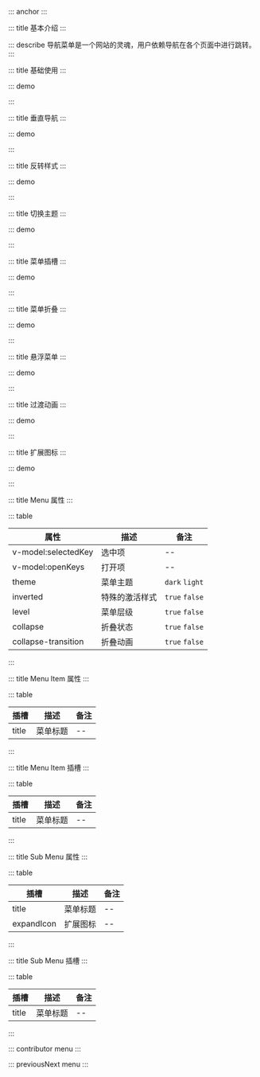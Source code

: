 ::: anchor
:::

::: title 基本介绍
:::

::: describe 导航菜单是一个网站的灵魂，用户依赖导航在各个页面中进行跳转。
:::

::: title 基础使用
:::

::: demo

<template>
  <lay-menu v-model:selected-key="selectedKey" v-model:open-keys="openKeys1">
    <lay-menu-item id="1">首页</lay-menu-item>
    <lay-menu-item id="2">首页</lay-menu-item>
    <lay-menu-item id="3">首页</lay-menu-item> 
    <lay-sub-menu id="7">
        <template #title>
          首页
        </template>
        <lay-menu-item id="8">首页</lay-menu-item> 
        <lay-menu-item id="9">首页</lay-menu-item>
        <lay-sub-menu title="菜单" id="10">
            <template #title>
              首页
            </template>
            <lay-menu-item id="11">首页</lay-menu-item> 
            <lay-menu-item id="12">首页</lay-menu-item>
            <lay-menu-item id="13">首页</lay-menu-item>
        </lay-sub-menu>
    </lay-sub-menu> 
  </lay-menu>
</template>

<script>
import { ref } from 'vue'

export default {
  setup() {

    const selectedKey = ref("5")
    const openKeys1 = ref(["7"])   
    return {
      selectedKey,
      openKeys1
    }
  }
}
</script>

:::

::: title 垂直导航
:::

::: demo

<template>
  <lay-menu :selected-key="selectedKey" @change-selected-Key="changeSelectedKey" @change-open-keys="changeOpenKeys" v-model:openKeys="openKeys2" :tree="true">
    <lay-menu-item id="1">首页</lay-menu-item>
    <lay-menu-item id="2">首页</lay-menu-item>
    <lay-menu-item id="3">首页</lay-menu-item> 
    <lay-sub-menu id="7">
        <template #title>
          首页
        </template>
        <lay-menu-item id="8">首页</lay-menu-item> 
        <lay-menu-item id="9">首页</lay-menu-item>
        <lay-sub-menu title="菜单" id="10">
            <template #title>
              首页
            </template>
            <lay-menu-item id="11">首页</lay-menu-item> 
            <lay-menu-item id="12">首页</lay-menu-item>
            <lay-menu-item id="13">首页</lay-menu-item>
        </lay-sub-menu>
    </lay-sub-menu> 
  </lay-menu>
</template>

<script>
import { ref } from 'vue'

export default {
  setup() {

    const openKeys2 = ref(["7"])
    const selectedKey = ref("5")
    const changeSelectedKey = (val) => {
      selectedKey.value = val;
    }

    const changeOpenKeys = (val) => {
      openKeys2.value = val;
    }

    return {
      openKeys2,
      selectedKey,
      changeOpenKeys,
      changeSelectedKey
    }
  }
}
</script>

:::

::: title 反转样式
:::

::: demo

<template>
  <lay-menu :level="isLevel" v-model:selected-key="selectedKey" inverted="true" v-model:open-keys="openKeys3" :tree="true">
    <lay-menu-item id="1">首页</lay-menu-item>
    <lay-menu-item id="2">首页</lay-menu-item>
    <lay-menu-item id="3">首页</lay-menu-item> 
    <lay-sub-menu id="7">
        <template #title>
          首页
        </template>
        <lay-menu-item id="8">首页</lay-menu-item> 
        <lay-menu-item id="9">首页</lay-menu-item>
        <lay-sub-menu id="10">
            <template #title>
              首页
            </template>
            <lay-menu-item id="11">首页</lay-menu-item> 
            <lay-menu-item id="12">首页</lay-menu-item>
            <lay-menu-item id="13">首页</lay-menu-item>
        </lay-sub-menu>
    </lay-sub-menu> 
  </lay-menu>
</template>

<script>
import { ref } from 'vue'

export default {
  setup() {

    const isLevel = ref(false);
    const openKeys3 = ref(["7"]);
    const selectedKey = ref("5");

    return {
      isLevel,
      openKeys3,
      selectedKey
    }
  }
}
</script>

:::

::: title 切换主题
:::

::: demo

<template>
  <lay-menu v-model:selected-key="selectedKey" theme="light" v-model:openKeys="openKeys4" :tree="true">
    <lay-menu-item id="1">
      <template #title>
        菜单
      </template>
    </lay-menu-item>
    <lay-menu-item id="2">
      <template #title>
        菜单
      </template>
    </lay-menu-item>
    <lay-menu-item id="3">
      <template #title>
        菜单
      </template>
    </lay-menu-item> 
    <lay-sub-menu id="7">
        <template #title>
          目录
        </template>
        <lay-menu-item id="8">
          菜单
        </lay-menu-item> 
        <lay-menu-item id="9">
          菜单
        </lay-menu-item>
        <lay-sub-menu title="菜单" id="10">
            <template #title>
              目录
            </template>
            <lay-menu-item id="11">
              菜单
            </lay-menu-item> 
            <lay-menu-item id="12">
              菜单
            </lay-menu-item>
            <lay-menu-item id="13">
              菜单
            </lay-menu-item>
        </lay-sub-menu>
    </lay-sub-menu> 
  </lay-menu>
</template>

<script>
import { ref } from 'vue'

export default {
  setup() {

    const openKeys4 = ref(["7"])
    const selectedKey = ref("5")

    return {
      openKeys4,
      selectedKey
    }
  }
}
</script>

:::

::: title 菜单插槽
:::

::: demo

<template>
  <lay-menu v-model:selected-key="selectedKey" v-model:open-keys="openKeys5" v-model:tree="isTree">
    <lay-menu-item id="1">
      <router-link to="">
        <lay-icon type="layui-icon-home"></lay-icon> 
        首页
      </router-link>
    </lay-menu-item>
    <lay-sub-menu id="7">
        <template v-slot:title> 
          <router-link to="">
            <lay-icon type="layui-icon-home"></lay-icon> 
            目录
          </router-link>
        </template>
        <lay-menu-item id="8">
            <router-link to="">
              <lay-icon type="layui-icon-home"></lay-icon> 
              菜单
            </router-link>
        </lay-menu-item> 
        <lay-menu-item id="9">
            <router-link to="">
              <lay-icon type="layui-icon-home"></lay-icon> 
              菜单
            </router-link>
        </lay-menu-item>
    </lay-sub-menu> 
  </lay-menu>
</template>

<script>
import { ref } from 'vue'

export default {
  setup() {

    const isTree = ref(true)
    const selectedKey = ref("5")
    const openKeys5 = ref(["7"])

    return {
      isTree,
      openKeys5,
      selectedKey
    }
  }
}
</script>

:::

::: title 菜单折叠
:::

::: demo

<template>
  <lay-switch v-model="collapse"></lay-switch>
  <br/>
  <br/>
  <lay-menu v-model:selected-key="selectedKey" v-model:tree="isTree" v-model:open-keys="openKeys6" :collapse="collapse">
    <lay-menu-item id="1">
        <template #icon>
          <lay-icon type="layui-icon-home"></lay-icon> 
        </template>
        <template #title>
          首页
        </template>
    </lay-menu-item>
    <lay-menu-item id="2">
        <template #icon>
          <lay-icon type="layui-icon-home"></lay-icon> 
        </template>
        <template #title>
          首页
        </template>
    </lay-menu-item>
    <lay-menu-item id="3">
        <template #icon>
          <lay-icon type="layui-icon-home"></lay-icon> 
        </template>
        <template #title>
          首页
        </template>
    </lay-menu-item> 
    <lay-sub-menu title="目录" id="7">
        <template #icon>
          <lay-icon type="layui-icon-home"></lay-icon> 
        </template>
        <template #title>
          首页
        </template>
        <lay-menu-item id="8">
                  <template #icon>
          <lay-icon type="layui-icon-home"></lay-icon> 
        </template>
        <template #title>
          首页
        </template>
        </lay-menu-item> 
        <lay-menu-item id="9">
        <template #icon>
          <lay-icon type="layui-icon-home"></lay-icon> 
        </template>
        <template #title>
          首页
        </template>
        </lay-menu-item>
        <lay-sub-menu id="10">
            <template #icon>
              <lay-icon type="layui-icon-home"></lay-icon> 
            </template>
            <template #title>
              首页
            </template>
            <lay-menu-item id="11">
                      <template #icon>
          <lay-icon type="layui-icon-home"></lay-icon> 
        </template>
        <template #title>
          首页
        </template>
            </lay-menu-item> 
            <lay-menu-item id="12">
                      <template #icon>
          <lay-icon type="layui-icon-home"></lay-icon> 
        </template>
        <template #title>
          首页
        </template>
            </lay-menu-item>
            <lay-sub-menu id="13">
              <template #icon>
                <lay-icon type="layui-icon-home"></lay-icon> 
              </template>
              <template #title>
              首页
              </template>
              <lay-menu-item id="14">
                        <template #icon>
          <lay-icon type="layui-icon-home"></lay-icon> 
        </template>
        <template #title>
          首页
        </template>
              </lay-menu-item> 
              <lay-menu-item id="15">
                        <template #icon>
          <lay-icon type="layui-icon-home"></lay-icon> 
        </template>
        <template #title>
          首页
        </template>
              </lay-menu-item>
              <lay-menu-item id="16">
                        <template #icon>
          <lay-icon type="layui-icon-home"></lay-icon> 
        </template>
        <template #title>
          首页
        </template>
              </lay-menu-item>
          </lay-sub-menu>
        </lay-sub-menu>
    </lay-sub-menu> 
  </lay-menu>
</template>

<script>
import { ref } from 'vue'

export default {
  setup() {

    const selectedKey = ref("5")
    const openKeys6 = ref(["7"])
    const collapse = ref(true)   
    const isTree = ref(true)
    return {
      selectedKey,
      openKeys6,
      colapse,
      isTree
    }
  }
}
</script>

:::

::: title 悬浮菜单
:::

::: demo

<template>
  <lay-switch v-model="collapse20"></lay-switch>&nbsp;&nbsp;
  <lay-switch v-model="active20">
    <template #onswitch-icon>亮</template>
    <template #unswitch-icon>黑</template>
  </lay-switch>
  <br/>
  <br/>
  <lay-menu v-model:selected-key="selectedKey20" :theme="active20 ? 'dark' : 'light'" v-model:tree="isTree20" v-model:open-keys="openKeys20" :collapse="collapse20">
    <lay-menu-item id="1">
        <template #icon>
          <lay-icon type="layui-icon-home"></lay-icon> 
        </template>
        <template #title>
          首页
        </template>
    </lay-menu-item>
    <lay-menu-item id="2">
        <template #icon>
          <lay-icon type="layui-icon-home"></lay-icon> 
        </template>
        <template #title>
          首页
        </template>
    </lay-menu-item>
    <lay-sub-menu id="3">
      <template #icon><lay-icon type="layui-icon-home"></lay-icon></template>
      <template #title>  
        首页 
      </template>
      <lay-menu-item id="4">
        <template #title>首页</template>
      </lay-menu-item> 
      <lay-menu-item id="5">
        <template #title>菜单一</template>
      </lay-menu-item>
      <lay-sub-menu id="6">
        <template #title>首页</template>
        <lay-menu-item id="7">
          <template #title>首页</template>
        </lay-menu-item> 
        <lay-menu-item id="8">
          <template #title>首页</template>
        </lay-menu-item>
        <lay-sub-menu id="9">
          <template #title>首页</template>
          <lay-menu-item id="10">
            <template #title>首页</template>
          </lay-menu-item> 
          <lay-menu-item id="11">
            <template #title>首页</template>
          </lay-menu-item>
          <lay-menu-item id="12">
            <template #title>首页</template>
          </lay-menu-item>
        </lay-sub-menu>
      </lay-sub-menu>
    </lay-sub-menu>  
    <lay-sub-menu id="13">
        <template #icon>
          <lay-icon type="layui-icon-home"></lay-icon> 
        </template>
        <template #title>
          首页
        </template>
        <lay-menu-item id="14">
                  <template #icon>
          <lay-icon type="layui-icon-home"></lay-icon> 
        </template>
        <template #title>
          首页
        </template>
        </lay-menu-item> 
        <lay-menu-item id="15">
        <template #icon>
          <lay-icon type="layui-icon-home"></lay-icon> 
        </template>
        <template #title>
          首页
        </template>
        </lay-menu-item>
        <lay-sub-menu id="16">
            <template #icon>
              <lay-icon type="layui-icon-home"></lay-icon> 
            </template>
            <template #title>
              首页
            </template>
            <lay-menu-item id="17">
                      <template #icon>
          <lay-icon type="layui-icon-home"></lay-icon> 
        </template>
        <template #title>
          首页
        </template>
            </lay-menu-item> 
            <lay-menu-item id="18">
                      <template #icon>
          <lay-icon type="layui-icon-home"></lay-icon> 
        </template>
        <template #title>
          首页
        </template>
            </lay-menu-item>
            <lay-sub-menu id="19">
              <template #icon>
                <lay-icon type="layui-icon-home"></lay-icon> 
              </template>
              <template #title>
              首页
              </template>
              <lay-menu-item id="20">
                        <template #icon>
          <lay-icon type="layui-icon-home"></lay-icon> 
        </template>
        <template #title>
          首页
        </template>
              </lay-menu-item> 
              <lay-menu-item id="21">
                        <template #icon>
          <lay-icon type="layui-icon-home"></lay-icon> 
        </template>
        <template #title>
          首页
        </template>
              </lay-menu-item>
              <lay-menu-item id="22">
                        <template #icon>
          <lay-icon type="layui-icon-home"></lay-icon> 
        </template>
        <template #title>
          首页
        </template>
              </lay-menu-item>
          </lay-sub-menu>
        </lay-sub-menu>
    </lay-sub-menu> 
  </lay-menu>
</template>

<script>
import { ref } from 'vue'

export default {
  setup() {

    const selectedKey20 = ref("5")
    const openKeys20 = ref(["7"])
    const collapse20 = ref(true)   
    const isTree20 = ref(true)
    const active20 = ref(true)
    return {
      selectedKey,
      openKeys6,
      colapse,
      isTree,
      active20
    }
  }
}
</script>

:::

::: title 过渡动画
:::

::: demo

<template>
  <lay-menu v-model:selected-key="selectedKey" :collapse-transition="collapseTransition" v-model:open-keys="openKeys7" v-model:tree="isTree">
    <lay-menu-item id="1">
      <router-link to="">
        <lay-icon type="layui-icon-home"></lay-icon> 
        首页
      </router-link>
    </lay-menu-item>
    <lay-sub-menu id="7">
        <template v-slot:title> 
          <router-link to="">
            <lay-icon type="layui-icon-home"></lay-icon> 
            目录
          </router-link>
        </template>
        <lay-menu-item id="8">
            <router-link to="">
              <lay-icon type="layui-icon-home"></lay-icon> 
              菜单
            </router-link>
        </lay-menu-item> 
        <lay-menu-item id="9">
            <router-link to="">
              <lay-icon type="layui-icon-home"></lay-icon> 
              菜单
            </router-link>
        </lay-menu-item>
    </lay-sub-menu> 
  </lay-menu>
</template>

<script>
import { ref } from 'vue'

export default {
  setup() {

    const isTree = ref(true)
    const collapseTransition = ref(false);
    const selectedKey = ref("5")
    const openKeys7 = ref(["7"])

    return {
      isTree,
      openKeys7,
      selectedKey,
      collapseTransition
    }
  }
}
</script>

:::

::: title 扩展图标
:::

::: demo

<template>
  <lay-menu v-model:selected-key="selectedKey" v-model:open-keys="openKeys7" v-model:tree="isTree">
    <lay-menu-item id="1">
      <router-link to="">
        <lay-icon type="layui-icon-home"></lay-icon> 
        首页
      </router-link>
    </lay-menu-item>
    <lay-sub-menu id="7">
        <template v-slot:title> 
          <router-link to="">
            <lay-icon type="layui-icon-home"></lay-icon> 
            目录
          </router-link>
        </template>
        <template v-slot:expandIcon={isExpand}>
          {{isExpand}}
        </template>
        <lay-menu-item id="8">
            <router-link to="">
              <lay-icon type="layui-icon-home"></lay-icon> 
              菜单
            </router-link>
        </lay-menu-item> 
        <lay-menu-item id="9">
            <router-link to="">
              <lay-icon type="layui-icon-home"></lay-icon> 
              菜单
            </router-link>
        </lay-menu-item>
    </lay-sub-menu> 
  </lay-menu>
</template>

<script>
import { ref } from 'vue'

export default {
  setup() {

    const isTree = ref(true)
    const openKeys7 = ref(["7"])
    const selectedKey = ref("5")

    return {
      isTree,
      openKeys7,
      selectedKey,
    }
  }
}
</script>

:::

::: title Menu 属性
:::

::: table

| 属性                | 描述           | 备注           |
| ------------------- | -------------- | -------------- |
| v-model:selectedKey | 选中项         | --             |
| v-model:openKeys    | 打开项         | --             |
| theme               | 菜单主题       | `dark` `light` |
| inverted            | 特殊的激活样式 | `true` `false` |
| level               | 菜单层级       | `true` `false` |
| collapse            | 折叠状态       | `true` `false` |
| collapse-transition  | 折叠动画       | `true` `false` |

:::

::: title Menu Item 属性
:::

::: table

| 插槽  | 描述     | 备注 |
| ----- | -------- | ---- |
| title | 菜单标题 | --   |

:::

::: title Menu Item 插槽
:::

::: table

| 插槽  | 描述     | 备注 |
| ----- | -------- | ---- |
| title | 菜单标题 | --   |

:::

::: title Sub Menu 属性
:::

::: table

| 插槽  | 描述     | 备注 |
| ----- | -------- | ---- |
| title | 菜单标题 | --   |
| expandIcon | 扩展图标 | --   |

:::

::: title Sub Menu 插槽
:::

::: table

| 插槽  | 描述     | 备注 |
| ----- | -------- | ---- |
| title | 菜单标题 | --   |

:::

::: contributor menu
:::  

::: previousNext menu
:::